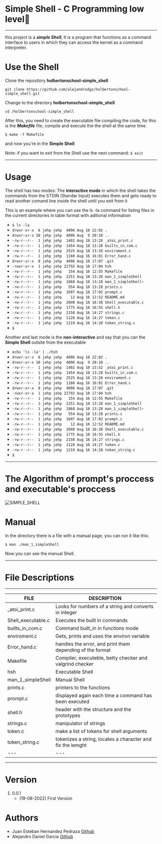 # Simple Shell - C Programming low level🏁
__________________________________________________________________________________

this project is a ***simple Shell***, It is a program that functions as a command interface to users in which they can access the kernel as a command interpreter.

# Use the Shell

Clone the repository **holbertonschool-simple_shell** 

`git clone https://github.com/alejandrodgz/holbertonschool-simple_shell.git`

Change to the directory **holbertonschool-simple_shell**

`cd /holbertonschool-simple_shell`

After this, you need to create the executable file compiling the code, for this is the ***Makefile*** file, compile and execute the the shell at the same time.

`$ make -f Makefile`

and now you're in the **Simple Shell**

Note: if you want to exit from the Shell use the next command:
`$ exit`
______________________________________________________________________________________
# Usage

The shell has two modes: The **interactive mode** in which the shell takes the commands from the STDIN (Standar Input) executes them and gets ready to read another comand line inside the shell until you exit from it

This is an example where you can use the ls -la command for listing files in the current directories in table format with aditional information

* `$ ls -la`
* `drwxr-xr-x  6 jehp jehp  4096 Aug 18 22:02 .`
* `drwxr-xr-x 10 jehp jehp  4096 Aug  9 20:10 ..`
* `-rw-r--r--  1 jehp jehp  1402 Aug 18 13:28 _atoi_print.c`
* `-rw-r--r--  1 jehp jehp  1454 Aug 18 13:28 builts_in_com.c`
* `-rw-r--r--  1 jehp jehp  2525 Aug 18 13:28 enviroment.c`
* `-rw-r--r--  1 jehp jehp  1160 Aug 16 16:01 Error_hand.c`
* `drwxr-xr-x  8 jehp jehp  4096 Aug 18 17:07 .git`
* `-rwxr-xr-x  1 jehp jehp 22792 Aug 18 17:04 hsh`
* `-rw-r--r--  1 jehp jehp   154 Aug 16 12:55 Makefile`
* `-rw-r--r--  1 jehp jehp  2251 Aug 18 13:28 man_1_simpleShell`
* `-rw-r--r--  1 jehp jehp  1868 Aug 18 13:28 man_1_simpleShell~`
* `-rw-r--r--  1 jehp jehp   554 Aug 18 13:28 prints.c`
* `-rw-r--r--  1 jehp jehp  1697 Aug 18 17:02 prompt.c`
* `-rw-r--r--  1 jehp jehp    12 Aug 16 12:52 README.md`
* `-rw-r--r--  1 jehp jehp  2040 Aug 18 16:38 Shell_executable.c`
* `-rw-r--r--  1 jehp jehp  1775 Aug 18 16:55 shell.h`
* `-rw-r--r--  1 jehp jehp  2150 Aug 16 14:27 strings.c`
* `-rw-r--r--  1 jehp jehp  1128 Aug 16 14:27 token.c`
* `-rw-r--r--  1 jehp jehp  1219 Aug 16 14:28 token_string.c`
* `$ `


Another and last mode is the **non-interactive** and say that you can the **Simple Shell** outsite from the executable
* `echo 'ls -la' | ./hsh`
* `drwxr-xr-x  6 jehp jehp  4096 Aug 18 22:02 .`
* `drwxr-xr-x 10 jehp jehp  4096 Aug  9 20:10 ..`
* `-rw-r--r--  1 jehp jehp  1402 Aug 18 23:52 _atoi_print.c`
* `-rw-r--r--  1 jehp jehp  1454 Aug 18 13:28 builts_in_com.c`
* `-rw-r--r--  1 jehp jehp  2525 Aug 18 13:28 enviroment.c`
* `-rw-r--r--  1 jehp jehp  1160 Aug 16 16:01 Error_hand.c`
* `drwxr-xr-x  8 jehp jehp  4096 Aug 18 17:07 .git`
* `-rwxr-xr-x  1 jehp jehp 22792 Aug 18 17:04 hsh`
* `-rw-r--r--  1 jehp jehp   154 Aug 16 12:55 Makefile`
* `-rw-r--r--  1 jehp jehp  2251 Aug 18 13:28 man_1_simpleShell`
* `-rw-r--r--  1 jehp jehp  1868 Aug 18 13:28 man_1_simpleShell~`
* `-rw-r--r--  1 jehp jehp   554 Aug 18 13:28 prints.c`
* `-rw-r--r--  1 jehp jehp  1697 Aug 18 17:02 prompt.c`
* `-rw-r--r--  1 jehp jehp    12 Aug 16 12:52 README.md`
* `-rw-r--r--  1 jehp jehp  2040 Aug 18 16:38 Shell_executable.c`
* `-rw-r--r--  1 jehp jehp  1775 Aug 18 16:55 shell.h`
* `-rw-r--r--  1 jehp jehp  2150 Aug 16 14:27 strings.c`
* `-rw-r--r--  1 jehp jehp  1128 Aug 16 14:27 token.c`
* `-rw-r--r--  1 jehp jehp  1219 Aug 16 14:28 token_string.c`
* `$ `
_____________________________________________________________________________________
# The Algorithm of prompt's proccess and executable's proccess

![SIMPLE_SHELL](https://user-images.githubusercontent.com/97681995/185553005-66740495-40c3-4c01-aa03-c80e67d79be9.png)

# Manual

In the directory there is a file with a manual page, you can run it like this:

`$ man ./man_1_simpleShell`

Now you can see the manual Shell.
______________________________________________________________________________________

# File Descriptions

-------------------------------------------------------------------------------------
|     FILE           |              DESCRIPTION                                   |
|---|---|
| _atoi_print.c      | Looks for numbers of a string and converts in integer      |
| Shell_executable.c | Executes the built in commands                             |
| builts_in_com.c    | Command built_in in functions mode                         |
| enviroment.c       | Gets, prints and uses the environ variable                 |
| Error_hand.c       | handles the error, and print them depending of the format  |
| Makefile           | Compiler, executeble, betty checker and valgrind checker   |
| hsh                | Executable Shell                                           |
| man_1_simpleShell  | Manual Shell                                               |
| prints.c           | printers to the functions                                  |
| prompt.c           | displayed again each time a command has been executed      |
| shell.h            | header with the structure and the prototypes               |
| strings.c          | manipulator of strings                                     |
| token.c            | make a list of tokens for shell arguments                  |
| token_string.c     | tokenizes a string, locates a character and fix the lemght |
|---|---|
______________________________________________________________________________________

# Version
1. 0.0.1
    - (19-08-2022) First Version

# Authors

- Juan Esteban Hernandez Pedraza [Github](https://github.com/Jehp00)
- Alejandro Daniel Garcia [Github](https://github.com/alejandrodgz)
